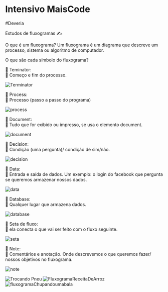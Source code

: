 # Intensivo MaisCode
#Deveria

Estudos de fluxogramas :writing_hand:

O que é um fluxograma?
Um fluxograma é um diagrama que descreve um processo, sistema ou algoritmo de computador.

O que são cada símbolo do fluxograma?

 :diamond_shape_with_a_dot_inside: Teminator:    
 :small_red_triangle: Começo e fim do processo.
 
 ![Terminator](https://user-images.githubusercontent.com/82628962/203698035-1655c22b-4ca8-4584-a21b-2c9d20bcecb8.jpeg)

:large_orange_diamond: Process:       
:small_red_triangle: Processo (passo a passo do programa)

![process](https://user-images.githubusercontent.com/82628962/203698267-911d5ad9-e286-44f4-aa4a-6fc951470c9d.jpeg)

:diamond_shape_with_a_dot_inside: Document:      
:small_red_triangle: Tudo que for exibido ou impresso, se usa o elemento document.

![document](https://user-images.githubusercontent.com/82628962/203698394-5b969c71-9ffa-4793-bbe9-ed11165175fe.jpeg)

:large_orange_diamond: Decision:       
:small_red_triangle: Condição (uma pergunta)/ condição de sim/não.

![decision](https://user-images.githubusercontent.com/82628962/203699408-124e4a2f-14a1-42ad-9e31-f28c9cf623b8.jpeg)

:diamond_shape_with_a_dot_inside: Data:       
:small_red_triangle: Entrada e saída de dados. Um exemplo: o login do facebook que pergunta se queremos armazenar nossos dados.

![data](https://user-images.githubusercontent.com/82628962/203699596-65bf62a9-24a4-4be3-aa29-ecdb8a620aba.jpeg)

:large_orange_diamond: Database:        
:small_red_triangle: Qualquer lugar que armazena dados.

![database](https://user-images.githubusercontent.com/82628962/203699931-453cf694-8ddd-4c90-a6e3-980d7d6b9236.jpeg)


:diamond_shape_with_a_dot_inside: Seta de fluxo:    
:small_red_triangle: ela conecta o que vai ser feito com o fluxo seguinte.

![seta](https://user-images.githubusercontent.com/82628962/203699946-1b41a0ca-e01b-4589-958e-1c2012b241d7.jpeg)


:large_orange_diamond: Note:        
:small_red_triangle: Comentários e anotação. Onde descrevemos o que queremos fazer/ nossos objetivos no fluxograma.

![note](https://user-images.githubusercontent.com/82628962/203699962-3f276b73-8d0c-4491-a22f-369fb517e8bb.jpeg)


![Trocando Pneu](https://user-images.githubusercontent.com/82628962/203703166-b012fd38-ba84-41fb-aac5-c889119d0838.jpeg)
![FluxogramaReceitaDeArroz](https://user-images.githubusercontent.com/82628962/203695463-4efc8260-0bcc-4d19-9d4c-b6701c90af1f.jpeg)
![fluxogramaChupandoumabala](https://user-images.githubusercontent.com/82628962/203693542-a7b0711a-19a9-4f0a-8b4b-bcc2d0beb776.jpeg)

